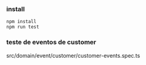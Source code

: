 
### install
```
npm install
npm run test
```


### teste de eventos de customer
src/domain/event/customer/customer-events.spec.ts